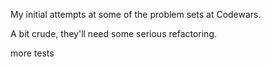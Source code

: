 My initial attempts at some of the problem sets at Codewars. 

A bit crude, they'll need some serious refactoring.

more tests
